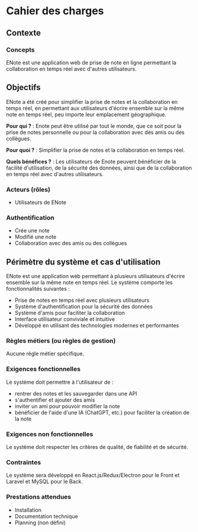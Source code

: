 
# Cahier des charges

## Contexte

### Concepts

ENote est une application web de prise de note en ligne permettant la collaboration en temps réel avec d'autres utilisateurs.

## Objectifs

ENote a été créé pour simplifier la prise de notes et la collaboration en temps réel, en permettant aux utilisateurs d'écrire ensemble sur la même note en temps réel, peu importe leur emplacement géographique.

**Pour qui ?** : Enote peut être utilisé par tout le monde, que ce soit pour la prise de notes personnelle ou pour la collaboration avec des amis ou des collègues.

**Pour quoi ?** : Simplifier la prise de notes et la collaboration en temps réel.

**Quels bénéfices ?** : Les utilisateurs de Enote peuvent bénéficier de la facilité d'utilisation, de la sécurité des données, ainsi que de la collaboration en temps réel avec d'autres utilisateurs.

### Acteurs (rôles)

- Utilisateurs de ENote

### Authentification

- Crée une note
- Modifié une note
- Collaboration avec des amis ou des collègues

## Périmètre du système et cas d'utilisation

ENote est une application web permettant à plusieurs utilisateurs d'écrire ensemble sur la même note en temps réel. Le système comporte les fonctionnalités suivantes :

- Prise de notes en temps réel avec plusieurs utilisateurs
- Système d'authentification pour la sécurité des données
- Système d'amis pour faciliter la collaboration
- Interface utilisateur conviviale et intuitive
- Développé en utilisant des technologies modernes et performantes

### Règles métiers (ou règles de gestion)

Aucune règle métier spécifique.

### Exigences fonctionnelles

Le système doit permettre à l'utilisateur de :

- rentrer des notes et les sauvegarder dans une API
- s'authentifier et ajouter des amis
- inviter un ami pour pouvoir modifier la note
- bénéficier de l'aide d'une IA (ChatGPT, etc.) pour faciliter la création de la note

### Exigences non fonctionnelles

Le système doit respecter les critères de qualité, de fiabilité et de sécurité.

### Contraintes

Le système sera développé en React.js/Redux/Electron pour le Front et Laravel et MySQL pour le Back.

### Prestations attendues

- Installation
- Documentation technique
- Planning (non défini)
